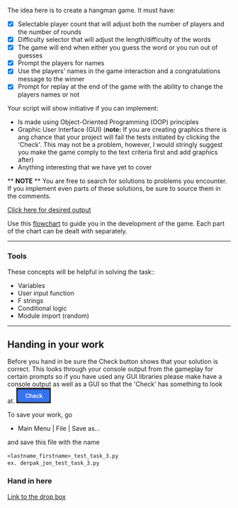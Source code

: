 The idea here is to create a hangman game. It must have:

- [x] Selectable player count that will adjust both the number of players and the number of rounds
- [x] Difficulty selector that will adjust the length/difficulty of the words
- [x] The game will end when either you guess the word or you run out of guesses
- [x] Prompt the players for names
- [x] Use the players' names in the game interaction and a congratulations message to the winner
- [x] Prompt for replay at the end of the game with the ability to change the players names or not

Your script will show initiative if you can implement:

- Is made using Object-Oriented Programming (OOP) principles
- Graphic User Interface (GUI) (**note:** If you are creating graphics there is ang chance that your project will fail
  the tests initiated by clicking
  the 'Check'. This may not be a problem, however, I would stringly suggest you make the game comply to the text
  criteria first and add graphics after)
- Anything interesting that we have yet to cover

** __NOTE__ **
You are free to search for solutions to problems you encounter. If you implement even parts of these solutions,
be sure to source them in the comments.

[Click here for desired output](file://tasks/hangman/expected_output.txt)

Use this [flowchart](file://tasks/hangman/hangman_flowchart.jpeg) to guide you in the development of the game. Each
part of the chart can be dealt with separately.

___

### Tools

These concepts will be helpful in solving the task::

- Variables
- User input function
- F strings
- Conditional logic
- Module import (random)

___

## Handing in your work

Before you hand in be sure the Check button shows that your solution is correct. This looks through your console output
from the gameplay for certain prompts so if you have used any GUI libraries please make have a console output as well
as a GUI so that the 'Check' has something to look at.
![Check](../../common/checkButton.png)

To save your work, go

- Main Menu | File | Save as...

and save this file with the name

    <lastname_firstname>_test_task_3.py
    ex. derpak_jon_test_task_3.py

### Hand in here

[Link to the drop box](https://sd83bcca-my.sharepoint.com/:f:/r/personal/jderpak_sd83_bc_ca/Documents/0%20Comp%2010%20-%2011/2526DropBox?csf=1&web=1&e=L27Ykb)
